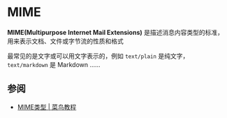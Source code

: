 # MIME
**MIME(Multipurpose Internet Mail Extensions)** 是描述消息内容类型的标准，用来表示文档、文件或字节流的性质和格式

最常见的是文字或可以用文字表示的，例如 `text/plain` 是纯文字，`text/markdown` 是 Markdown ……

## 参阅
- [MIME类型 | 菜鸟教程](https://www.runoob.com/http/mime-types.html)
